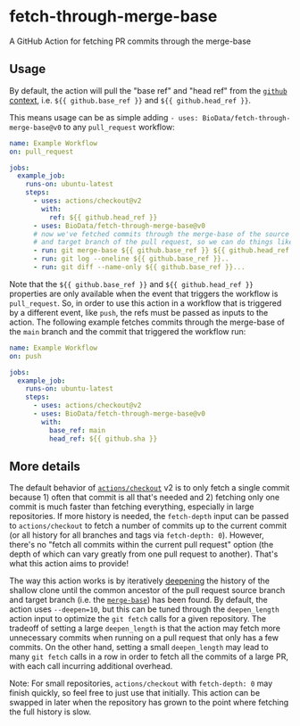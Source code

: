 # fetch-through-merge-base

A GitHub Action for fetching PR commits through the merge-base

## Usage

By default, the action will pull the "base ref" and "head ref" from the
[`github` context], i.e. `${{ github.base_ref }}` and `${{ github.head_ref }}`.

This means usage can be as simple adding
`- uses: BioData/fetch-through-merge-base@v0` to any `pull_request` workflow:

```yml
name: Example Workflow
on: pull_request

jobs:
  example_job:
    runs-on: ubuntu-latest
    steps:
      - uses: actions/checkout@v2
        with:
          ref: ${{ github.head_ref }}
      - uses: BioData/fetch-through-merge-base@v0
      # now we've fetched commits through the merge-base of the source branch
      # and target branch of the pull request, so we can do things like:
      - run: git merge-base ${{ github.base_ref }} ${{ github.head_ref }}
      - run: git log --oneline ${{ github.base_ref }}..
      - run: git diff --name-only ${{ github.base_ref }}...
```

[`github` context]: https://docs.github.com/en/actions/reference/context-and-expression-syntax-for-github-actions#github-context

Note that the `${{ github.base_ref }}` and `${{ github.head_ref }}` properties
are only available when the event that triggers the workflow is `pull_request`.
So, in order to use this action in a workflow that is triggered by a different
event, like `push`, the refs must be passed as inputs to the action. The
following example fetches commits through the merge-base of the `main` branch
and the commit that triggered the workflow run:

```yml
name: Example Workflow
on: push

jobs:
  example_job:
    runs-on: ubuntu-latest
    steps:
      - uses: actions/checkout@v2
      - uses: BioData/fetch-through-merge-base@v0
        with:
          base_ref: main
          head_ref: ${{ github.sha }}
```

## More details

The default behavior of [`actions/checkout`] v2 is to only fetch a single commit
because 1) often that commit is all that's needed and 2) fetching only one
commit is much faster than fetching everything, especially in large
repositories. If more history is needed, the `fetch-depth` input can be passed
to `actions/checkout` to fetch a number of commits up to the current commit (or
all history for all branches and tags via `fetch-depth: 0`). However, there's no
"fetch all commits within the current pull request" option (the depth of which
can vary greatly from one pull request to another). That's what this action
aims to provide!

The way this action works is by iteratively [deepening] the history of the
shallow clone until the common ancestor of the pull request source branch and
target branch (i.e. the [`merge-base`]) has been found. By default, the action
uses `--deepen=10`, but this can be tuned through the `deepen_length` action
input to optimize the `git fetch` calls for a given repository. The tradeoff of
setting a large `deepen_length` is that the action may fetch more unnecessary
commits when running on a pull request that only has a few commits. On the other
hand, setting a small `deepen_length` may lead to many `git fetch` calls in a
row in order to fetch all the commits of a large PR, with each call incurring
additional overhead.

Note: For small repositories, `actions/checkout` with `fetch-depth: 0` may
finish quickly, so feel free to just use that initially. This action can be
swapped in later when the repository has grown to the point where fetching the
full history is slow.

[`actions/checkout`]: https://github.com/actions/checkout
[deepening]: https://git-scm.com/docs/git-fetch#Documentation/git-fetch.txt---deepenltdepthgt
[`merge-base`]: https://git-scm.com/docs/git-merge-base
